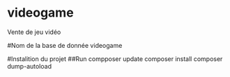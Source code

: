 # videogame
Vente de jeu vidéo


#Nom de la base de donnée 
videogame

#Instalition du projet 
##Run 
compposer update
composer install
composer dump-autoload

